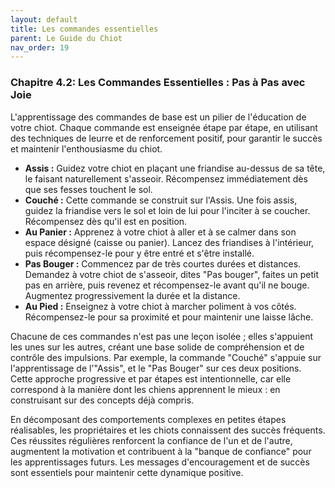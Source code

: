 ```yaml
---
layout: default
title: Les commandes essentielles
parent: Le Guide du Chiot
nav_order: 19
---
```


### **Chapitre 4.2: Les Commandes Essentielles : Pas à Pas avec Joie**

L'apprentissage des commandes de base est un pilier de l'éducation de votre chiot. Chaque commande est enseignée étape par étape, en utilisant des techniques de leurre et de renforcement positif, pour garantir le succès et maintenir l'enthousiasme du chiot.

*   **Assis :** Guidez votre chiot en plaçant une friandise au-dessus de sa tête, le faisant naturellement s'asseoir. Récompensez immédiatement dès que ses fesses touchent le sol.
*   **Couché :** Cette commande se construit sur l'Assis. Une fois assis, guidez la friandise vers le sol et loin de lui pour l'inciter à se coucher. Récompensez dès qu'il est en position.
*   **Au Panier :** Apprenez à votre chiot à aller et à se calmer dans son espace désigné (caisse ou panier). Lancez des friandises à l'intérieur, puis récompensez-le pour y être entré et s'être installé.
*   **Pas Bouger :** Commencez par de très courtes durées et distances. Demandez à votre chiot de s'asseoir, dites "Pas bouger", faites un petit pas en arrière, puis revenez et récompensez-le avant qu'il ne bouge. Augmentez progressivement la durée et la distance.
*   **Au Pied :** Enseignez à votre chiot à marcher poliment à vos côtés. Récompensez-le pour sa proximité et pour maintenir une laisse lâche.

Chacune de ces commandes n'est pas une leçon isolée ; elles s'appuient les unes sur les autres, créant une base solide de compréhension et de contrôle des impulsions. Par exemple, la commande "Couché" s'appuie sur l'apprentissage de l'"Assis", et le "Pas Bouger" sur ces deux positions. Cette approche progressive et par étapes est intentionnelle, car elle correspond à la manière dont les chiens apprennent le mieux : en construisant sur des concepts déjà compris.

En décomposant des comportements complexes en petites étapes réalisables, les propriétaires et les chiots connaissent des succès fréquents. Ces réussites régulières renforcent la confiance de l'un et de l'autre, augmentent la motivation et contribuent à la "banque de confiance" pour les apprentissages futurs. Les messages d'encouragement et de succès sont essentiels pour maintenir cette dynamique positive. 